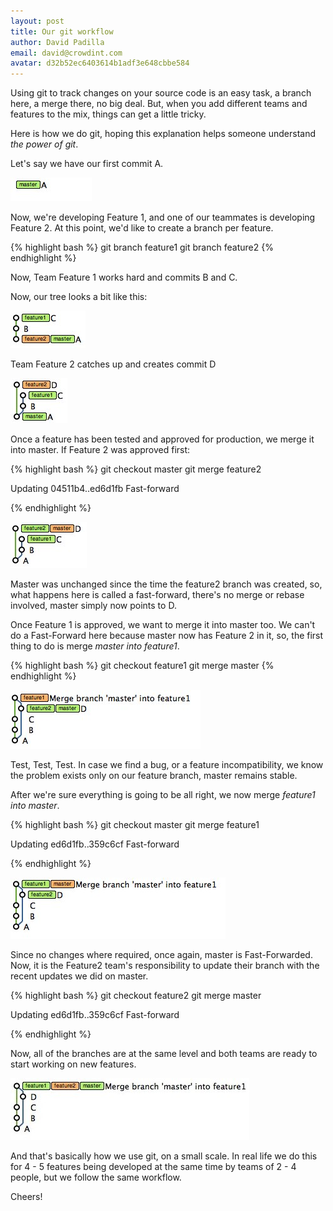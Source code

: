 ```yaml
---
layout: post
title: Our git workflow
author: David Padilla
email: david@crowdint.com
avatar: d32b52ec6403614b1adf3e648cbbe584
---
```


Using git to track changes on your source code is an easy task, a branch here, a merge there, no big deal. But, when you add different teams and features to the mix, things can get a little tricky. 

Here is how we do git, hoping this explanation helps someone understand *the power of git*.

Let's say we have our first commit A.

![A](images/2010/08/09/a.jpg)

Now, we're developing Feature 1, and one of our teammates is developing Feature 2. At this point, we'd like to create a branch per feature.

{% highlight bash %}
git branch feature1
git branch feature2
{% endhighlight %}

Now, Team Feature 1 works hard and commits B and C.

Now, our tree looks a bit like this:

![B](images/2010/08/09/b.jpg)

Team Feature 2 catches up and creates commit D

![C](images/2010/08/09/c.jpg)

Once a feature has been tested and approved for production, we merge it into master. If Feature 2 was approved first:

{% highlight bash %}
git checkout master
git merge feature2

Updating 04511b4..ed6d1fb
Fast-forward

{% endhighlight %}

![D](images/2010/08/09/d.jpg)

Master was unchanged since the time the feature2 branch was created, so, what happens here is called a fast-forward, there's no merge or rebase involved, master simply now points to D.

Once Feature 1 is approved, we want to merge it into master too. We can't do a Fast-Forward here because master now has Feature 2 in it, so, the first thing to do is merge *master into feature1*.

{% highlight bash %}
git checkout feature1
git merge master
{% endhighlight %}

![E](images/2010/08/09/e.jpg)

Test, Test, Test. In case we find a bug, or a feature incompatibility, we know the problem exists only on our feature branch, master remains stable.

After we're sure everything is going to be all right, we now merge *feature1 into master*.

{% highlight bash %}
git checkout master
git merge feature1

Updating ed6d1fb..359c6cf
Fast-forward

{% endhighlight %}

![F](images/2010/08/09/f.jpg)

Since no changes where required, once again, master is Fast-Forwarded. Now, it is the Feature2 team's responsibility to update their branch with the recent updates we did on master.

{% highlight bash %}
git checkout feature2
git merge master

Updating ed6d1fb..359c6cf
Fast-forward

{% endhighlight %}

Now, all of the branches are at the same level and both teams are ready to start working on new features.

![H](images/2010/08/09/h.jpg)

And that's basically how we use git, on a small scale. In real life we do this for 4 - 5 features being developed at the same time by teams of 2 - 4 people, but we follow the same workflow.

Cheers! 